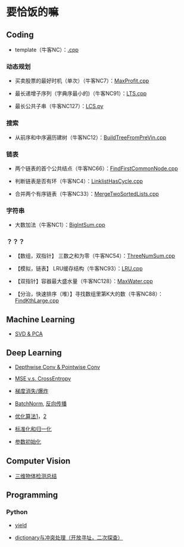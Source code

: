 # 要恰饭的嘛


## Coding

* template（牛客NC）：[.cpp]()

### 动态规划

* 买卖股票的最好时机（单次）（牛客NC7）：[MaxProfit.cpp](https://github.com/shinshiner/Coding-for-Food/blob/main/newcoder/MaxProfit.cpp)

* 最长递增子序列（字典序最小的)（牛客NC91）：[LTS.cpp](https://github.com/shinshiner/Coding-for-Food/blob/main/newcoder/LTS.cpp)

* 最长公共子串（牛客NC127）：[LCS.py](https://github.com/shinshiner/Coding-for-Food/blob/main/newcoder/LCS.py)

### 搜索

* 从前序和中序遍历建树（牛客NC12）：[BuildTreeFromPreVin.cpp](https://github.com/shinshiner/Coding-for-Food/blob/main/newcoder/BuildTreeFromPreVin.cpp)

### 链表

* 两个链表的首个公共结点（牛客NC66）：[FindFirstCommonNode.cpp](https://github.com/shinshiner/Coding-for-Food/blob/main/newcoder/FindFirstCommonNode.cpp)

* 判断链表是否有环（牛客NC4）：[LinklistHasCycle.cpp](https://github.com/shinshiner/Coding-for-Food/blob/main/newcoder/LinklistHasCycle.cpp)

* 合并两个有序链表（牛客NC33）：[MergeTwoSortedLists.cpp](https://github.com/shinshiner/Coding-for-Food/blob/main/newcoder/MergeTwoSortedLists.cpp)


### 字符串


* 大数加法（牛客NC1）：[BigIntSum.cpp](https://github.com/shinshiner/Coding-for-Food/blob/main/newcoder/BigIntSum.cpp)


### ？？？

* 【数组，双指针】 三数之和为零（牛客NC54）：[ThreeNumSum.cpp](https://github.com/shinshiner/Coding-for-Food/blob/main/newcoder/ThreeNumSum.cpp)

* 【模拟，链表】 LRU缓存结构（牛客NC93）：[LRU.cpp](https://github.com/shinshiner/Coding-for-Food/blob/main/newcoder/LRU.cpp)

* 【双指针】容器最大盛水量（牛客NC128）：[MaxWater.cpp](https://github.com/shinshiner/Coding-for-Food/blob/main/newcoder/MaxWater.cpp)

* 【分治，快速排序（堆）】寻找数组里第K大的数（牛客NC88）：[FindKthLarge.cpp](https://github.com/shinshiner/Coding-for-Food/blob/main/newcoder/FindKthLarge.cpp)

## Machine Learning

* [SVD & PCA](https://www.cnblogs.com/leftnoteasy/archive/2011/01/19/svd-and-applications.html)

## Deep Learning

* [Depthwise Conv & Pointwise Conv](https://yinguobing.com/separable-convolution/#fn2)

* [MSE v.s. CrossEntropy](https://blog.csdn.net/weixin_41888257/article/details/104894141)

* [梯度消失/爆炸](https://blog.csdn.net/weixin_41888257/article/details/107430710)

* [BatchNorm](https://blog.csdn.net/weixin_41888257/article/details/107431268), [反向传播](https://zhuanlan.zhihu.com/p/45614576?utm_source=wechat_session)

* [优化算法1](https://zhuanlan.zhihu.com/p/61955391)，[2](https://www.cnblogs.com/zingp/p/11352012.html)

* [标准化和归一化](https://blog.csdn.net/weixin_41888257/article/details/108393399)

* [参数初始化](https://www.cnblogs.com/shine-lee/p/11908610.html)

## Computer Vision

* [三维物体检测总结](https://zhuanlan.zhihu.com/p/346776883)


## Programming

### Python

* [yield](https://blog.csdn.net/mieleizhi0522/article/details/82142856/)

* [dictionary与冲突处理（开放寻址，二次探查）](https://www.cnblogs.com/guyannanfei/p/10930516.html)